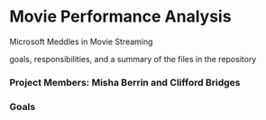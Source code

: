 # Movie Performance Analysis
Microsoft Meddles in Movie Streaming

 goals, responsibilities, and a summary of the files in the repository
 
 ### Project Members: Misha Berrin and Clifford Bridges
 
 ### Goals
